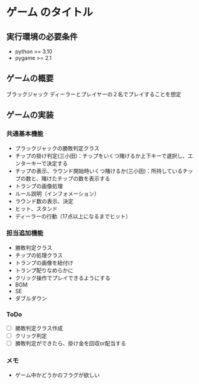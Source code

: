 # ゲーム のタイトル
## 実行環境の必要条件
* python >= 3.10
* pygame >= 2.1

## ゲームの概要
ブラックジャック
ディーラーとプレイヤーの２名でプレイすることを想定

## ゲームの実装
### 共通基本機能
* ブラックジャックの勝敗判定クラス
* チップの掛け判定(三小田)：チップをいくつ賭けるか上下キーで選択し、エンターキーで決定する
* チップの表示、ラウンド開始時いくつ賭けるか(三小田)：所持しているチップの数と、賭けたチップの数を表示する
* トランプの画像処理
* ルール説明（インフォメーション）
* ラウンド数の表示、決定
* ヒット、スタンド
* ディーラーの行動（17点以上になるまでヒット）
### 担当追加機能
* 勝敗判定クラス
* チップの処理クラス
* トランプの画像を紐付け
* トランプ配りなめらかに
* クリック操作でプレイできるようにする
* BGM
* SE
* ダブルダウン
### ToDo
- [ ] 勝敗判定クラス作成
- [ ] クリック判定
- [ ] 勝敗判定ができたら、掛け金を回収or配当する
### メモ
* ゲーム中かどうかのフラグが欲しい
